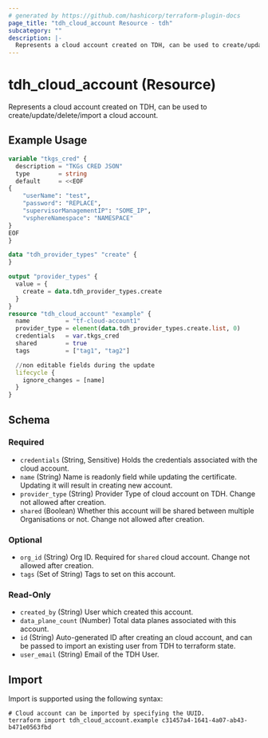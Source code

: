 ```yaml
---
# generated by https://github.com/hashicorp/terraform-plugin-docs
page_title: "tdh_cloud_account Resource - tdh"
subcategory: ""
description: |-
  Represents a cloud account created on TDH, can be used to create/update/delete/import a cloud account.
---
```


# tdh_cloud_account (Resource)

Represents a cloud account created on TDH, can be used to create/update/delete/import a cloud account.

## Example Usage

```terraform
variable "tkgs_cred" {
  description = "TKGs CRED JSON"
  type        = string
  default     = <<EOF
{
    "userName": "test",
    "password": "REPLACE",
    "supervisorManagementIP": "SOME_IP",
    "vsphereNamespace": "NAMESPACE"
}
EOF
}

data "tdh_provider_types" "create" {
}

output "provider_types" {
  value = {
    create = data.tdh_provider_types.create
  }
}
resource "tdh_cloud_account" "example" {
  name          = "tf-cloud-account1"
  provider_type = element(data.tdh_provider_types.create.list, 0)
  credentials   = var.tkgs_cred
  shared        = true
  tags          = ["tag1", "tag2"]

  //non editable fields during the update
  lifecycle {
    ignore_changes = [name]
  }
}
```

<!-- schema generated by tfplugindocs -->
## Schema

### Required

- `credentials` (String, Sensitive) Holds the credentials associated with the cloud account.
- `name` (String) Name is readonly field while updating the certificate. Updating it will result in creating new account.
- `provider_type` (String) Provider Type of cloud account on TDH. Change not allowed after creation.
- `shared` (Boolean) Whether this account will be shared between multiple Organisations or not. Change not allowed after creation.

### Optional

- `org_id` (String) Org ID. Required for `shared` cloud account. Change not allowed after creation.
- `tags` (Set of String) Tags to set on this account.

### Read-Only

- `created_by` (String) User which created this account.
- `data_plane_count` (Number) Total data planes associated with this account.
- `id` (String) Auto-generated ID after creating an cloud account, and can be passed to import an existing user from TDH to terraform state.
- `user_email` (String) Email of the TDH User.

## Import

Import is supported using the following syntax:

```shell
# Cloud account can be imported by specifying the UUID.
terraform import tdh_cloud_account.example c31457a4-1641-4a07-ab43-b471e0563fbd
```
